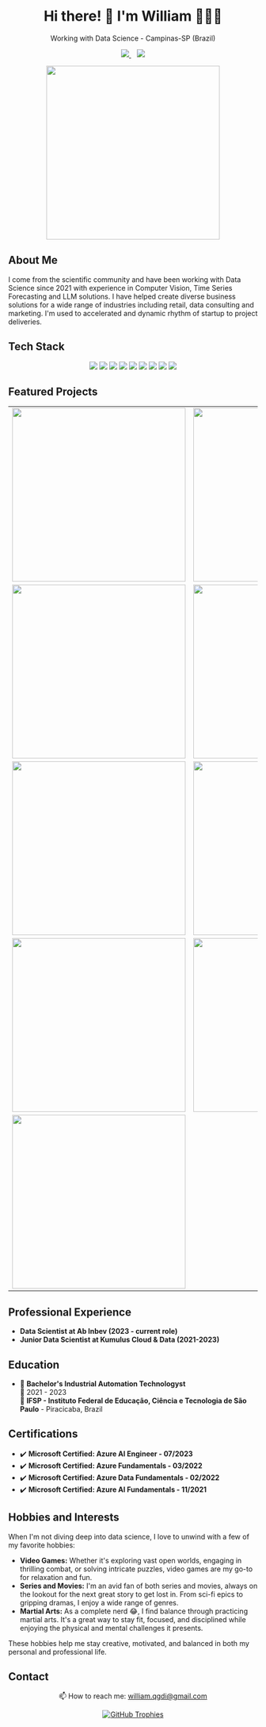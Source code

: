 <h1 align='center'>
  Hi there! 👋 I'm William 👨‍💻🤖
</h1>

<p align='center'>
  Working with Data Science - Campinas-SP (Brazil)
</p>

<p align='center'>
  <a href="https://www.linkedin.com/in/williamsm01010101/">
    <img src="https://img.shields.io/badge/linkedin-%230077B5.svg?&style=for-the-badge&logo=linkedin&logoColor=white" />
  </a>&nbsp;&nbsp;
  <a href="https://www.kaggle.com/laosdata">
    <img src="https://img.shields.io/badge/Kaggle-20BEFF?style=for-the-badge&logo=Kaggle&logoColor=white" />
  </a>
</p>

<p align='center'>
  <a href="#"><img src="https://github-readme-stats.vercel.app/api?username=WilliamSMendes&show_icons=true&count_private=true&theme=radical" width="350"></a>
</p>

## About Me

I come from the scientific community and have been working with Data Science since 2021 with experience in Computer Vision, Time Series Forecasting and LLM solutions. I have helped create diverse business solutions for a wide range of industries including retail, data consulting and marketing. I'm used to accelerated and dynamic rhythm of startup to project deliveries.

## Tech Stack

<p align='center'>
  <img src="https://img.shields.io/badge/Python-14354C?style=for-the-badge&logo=python&logoColor=white" />
  <img src="https://img.shields.io/badge/OpenCV-27338e?style=for-the-badge&logo=OpenCV&logoColor=white" />
  <img src="https://img.shields.io/badge/Selenium-43B02A?style=for-the-badge&logo=Selenium&logoColor=white" />
  <img src="https://img.shields.io/badge/TensorFlow-FF6F00?style=for-the-badge&logo=TensorFlow&logoColor=white" />
  <img src="https://img.shields.io/badge/Keras-D00000?style=for-the-badge&logo=Keras&logoColor=white" />
  <img src="https://img.shields.io/badge/PyTorch-EE4C2C?style=for-the-badge&logo=PyTorch&logoColor=white" />
  <img src="https://img.shields.io/badge/Numpy-777BB4?style=for-the-badge&logo=numpy&logoColor=white" />
  <img src="https://img.shields.io/badge/Pandas-2C2D72?style=for-the-badge&logo=pandas&logoColor=white" />
  <img src="https://img.shields.io/badge/scikit_learn-F7931E?style=for-the-badge&logo=scikit-learn&logoColor=white" />
</p>

## Featured Projects

<table align='center'>
  <tr>
    <td><a href="#"><img src="https://github-readme-stats.vercel.app/api/pin/?username=WilliamSMendes&repo=violence-weapon_detection&show_icons=true&count_private=true&theme=radical" width="350"></a></td>
    <td><a href="#"><img src="https://github-readme-stats.vercel.app/api/pin/?username=WilliamSMendes&repo=llm-multimodal&show_icons=true&count_private=true&theme=radical" width="350"></a></td>
  </tr>
  <tr>
    <td><a href="#"><img src="https://github-readme-stats.vercel.app/api/pin/?username=WilliamSMendes&repo=prompt-generator&show_icons=true&count_private=true&theme=radical" width="350"></a></td>
    <td><a href="#"><img src="https://github-readme-stats.vercel.app/api/pin/?username=WilliamSMendes&repo=EnergyResourceAgent&show_icons=true&count_private=true&theme=radical" width="350"></a></td>
  </tr>
  <tr>
    <td><a href="#"><img src="https://github-readme-stats.vercel.app/api/pin/?username=WilliamSMendes&repo=computer-vision_audio-control&show_icons=true&count_private=true&theme=radical" width="350"></a></td>
    <td><a href="#"><img src="https://github-readme-stats.vercel.app/api/pin/?username=WilliamSMendes&repo=storytelling_amazon_firepots&show_icons=true&count_private=true&theme=radical" width="350"></a></td>
  </tr>
  <tr>
    <td><a href="#"><img src="https://github-readme-stats.vercel.app/api/pin/?username=WilliamSMendes&repo=tweets_NLP_Keras_classifier&show_icons=true&count_private=true&theme=radical" width="350"></a></td>
    <td><a href="#"><img src="https://github-readme-stats.vercel.app/api/pin/?username=WilliamSMendes&repo=NLP_binary-classifier-tweets&show_icons=true&count_private=true&theme=radical" width="350"></a></td>
  </tr>
  <tr>
    <td><a href="#"><img src="https://github-readme-stats.vercel.app/api/pin/?username=WilliamSMendes&repo=multiclass_students_classifier&show_icons=true&count_private=true&theme=radical" width="350"></a></td>
  </tr>
</table>

## Professional Experience

- **Data Scientist at Ab Inbev (2023 - current role)**
- **Junior Data Scientist at Kumulus Cloud & Data (2021-2023)**

## Education

- 📖 **Bachelor's Industrial Automation Technologyst**\
📆 2021 - 2023\
📍 **IFSP - Instituto Federal de Educação, Ciência e Tecnologia de São Paulo** - Piracicaba, Brazil

## Certifications

- :heavy_check_mark: **Microsoft Certified: Azure AI Engineer - 07/2023**
- :heavy_check_mark: **Microsoft Certified: Azure Fundamentals - 03/2022**
- :heavy_check_mark: **Microsoft Certified: Azure Data Fundamentals - 02/2022**
- :heavy_check_mark: **Microsoft Certified: Azure AI Fundamentals - 11/2021**

## Hobbies and Interests

When I'm not diving deep into data science, I love to unwind with a few of my favorite hobbies:

- **Video Games:** Whether it's exploring vast open worlds, engaging in thrilling combat, or solving intricate puzzles, video games are my go-to for relaxation and fun.
- **Series and Movies:** I'm an avid fan of both series and movies, always on the lookout for the next great story to get lost in. From sci-fi epics to gripping dramas, I enjoy a wide range of genres.
- **Martial Arts:** As a complete nerd 😂, I find balance through practicing martial arts. It's a great way to stay fit, focused, and disciplined while enjoying the physical and mental challenges it presents.

These hobbies help me stay creative, motivated, and balanced in both my personal and professional life.

## Contact

<p align='center'>
  📫 How to reach me: <a href='mailto:william.qgdi@gmail.com'>william.qgdi@gmail.com</a>
</p>

<p align='center'>
  <a href="#"><img src="https://github-profile-trophy.vercel.app/?username=WilliamSMendes&theme=radical&no-frame=true&margin-w=10" alt="GitHub Trophies"></a>
</p>
